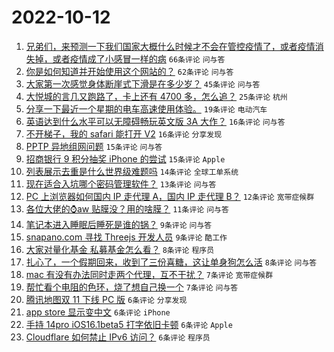# 2022-10-12

1. [兄弟们，来预测一下我们国家大概什么时候才不会在管控疫情了，或者疫情消失掉，或者疫情成了小感冒一样的病](https://www.v2ex.com/t/886244) `66条评论` `问与答`
1. [你是如何知道并开始使用这个网站的？](https://www.v2ex.com/t/886237) `62条评论` `问与答`
1. [大家第一次感觉身体断崖式下滑是在多少岁？](https://www.v2ex.com/t/886246) `45条评论` `问与答`
1. [大悦城的言几又跑路了，卡上还有 4700 多，怎么追？](https://www.v2ex.com/t/886233) `25条评论` `杭州`
1. [分享一下最近一个星期的电车高速使用体验。](https://www.v2ex.com/t/886284) `19条评论` `电动汽车`
1. [英语达到什么水平可以无障碍畅玩英文版 3A 大作？](https://www.v2ex.com/t/886325) `16条评论` `问与答`
1. [不开梯子，我的 safari 能打开 V2](https://www.v2ex.com/t/886312) `16条评论` `分享发现`
1. [PPTP 异地组网问题](https://www.v2ex.com/t/886299) `15条评论` `问与答`
1. [招商银行 9 积分抽奖 iPhone 的尝试](https://www.v2ex.com/t/886247) `15条评论` `Apple`
1. [列表展示去重是什么世界级难题吗](https://www.v2ex.com/t/886290) `14条评论` `全球工单系统`
1. [现在适合入坑哪个密码管理软件？](https://www.v2ex.com/t/886306) `13条评论` `问与答`
1. [PC 上浏览器如何国内 IP 走代理 A，国内 IP 走代理 B？](https://www.v2ex.com/t/886234) `12条评论` `宽带症候群`
1. [各位大佬的⌚️aw 贴膜没？用的啥膜？](https://www.v2ex.com/t/886329) `11条评论` `问与答`
1. [笔记本进入睡眠后睡死是谁的锅？](https://www.v2ex.com/t/886340) `9条评论` `问与答`
1. [snapano.com 寻找 Threejs 开发人员](https://www.v2ex.com/t/886235) `9条评论` `酷工作`
1. [大家对量化基金 私募基金怎么看？](https://www.v2ex.com/t/886326) `8条评论` `程序员`
1. [扎心了，一个假期回来，收到了三份喜糖，这让单身狗怎么活](https://www.v2ex.com/t/886250) `8条评论` `问与答`
1. [mac 有没有办法同时走两个代理，互不干扰？](https://www.v2ex.com/t/886347) `7条评论` `宽带症候群`
1. [帮忙看个电阻的色环，烧了想自己换一个](https://www.v2ex.com/t/886338) `7条评论` `问与答`
1. [腾讯地图双 11 下线 PC 版](https://www.v2ex.com/t/886328) `6条评论` `分享发现`
1. [app store 显示变中文](https://www.v2ex.com/t/886296) `6条评论` `iPhone`
1. [手持 14pro iOS16.1beta5 打字依旧卡顿](https://www.v2ex.com/t/886260) `6条评论` `Apple`
1. [Cloudflare 如何禁止 IPv6 访问？](https://www.v2ex.com/t/886252) `6条评论` `程序员`
